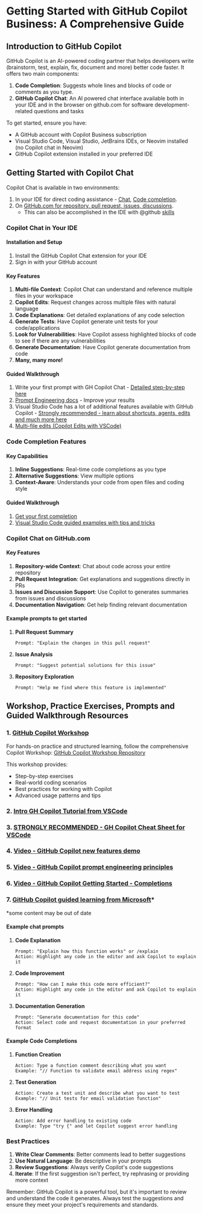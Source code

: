 # Getting Started with GitHub Copilot Business: A Comprehensive Guide

## Introduction to GitHub Copilot
GitHub Copilot is an AI-powered coding partner that helps developers write (brainstorm, test, explain, fix, document and more) better code faster. It offers two main components:

1. **Code Completion**: Suggests whole lines and blocks of code or comments as you type. 
2. **GitHub Copilot Chat**: An AI powered chat interface available both in your IDE and in the browser on github.com for software development-related questions and tasks

To get started, ensure you have:
- A GitHub account with Copilot Business subscription
- Visual Studio Code, Visual Studio, JetBrains IDEs, or Neovim installed (no Copilot chat in Neovim)
- GitHub Copilot extension installed in your preferred IDE

## Getting Started with Copilot Chat

Copilot Chat is available in two environments:
1. In your IDE for direct coding assistance - [Chat](https://docs.github.com/en/enterprise-cloud@latest/copilot/using-github-copilot/asking-github-copilot-questions-in-your-ide), [Code completion](https://docs.github.com/en/enterprise-cloud@latest/copilot/using-github-copilot/getting-code-suggestions-in-your-ide-with-github-copilot).
2. On [GitHub.com for repository, pull request, issues, discussions](https://docs.github.com/en/enterprise-cloud@latest/copilot/using-github-copilot/asking-github-copilot-questions-in-github).
   - This can also be accomplished in the IDE with @github [skills](https://docs.github.com/en/enterprise-cloud@latest/copilot/using-github-copilot/asking-github-copilot-questions-in-your-ide#using-github-skills-for-copilot)

### Copilot Chat in Your IDE

#### Installation and Setup
1. Install the GitHub Copilot Chat extension for your IDE
2. Sign in with your GitHub account

#### Key Features
1. **Multi-file Context**: Copilot Chat can understand and reference multiple files in your workspace
2. **Copilot Edits**: Request changes across multiple files with natural language
3. **Code Explanations**: Get detailed explanations of any code selection
4. **Generate Tests**: Have Copilot generate unit tests for your code/applications
5. **Look for Vulnerabilities**: Have Copilot assess highlighted blocks of code to see if there are any vulnerabilities
6. **Generate Documentation**: Have Copilot generate documentation from code
7. **Many, many more!**

#### Guided Walkthrough
1. Write your first prompt with GH Copilot Chat - [Detailed step-by-step here](https://docs.github.com/en/enterprise-cloud@latest/copilot/using-github-copilot/asking-github-copilot-questions-in-your-ide#submitting-prompts)
2. [Prompt Engineering docs](https://docs.github.com/en/enterprise-cloud@latest/copilot/using-github-copilot/prompt-engineering-for-github-copilot) - Improve your results
3. Visual Studio Code has a lot of additional features available with GitHub Copilot - [Strongly recommended - learn about shortcuts, agents, edits and much more here](https://code.visualstudio.com/docs/copilot/getting-started-chat#_get-your-first-copilot-chat-conversation)
4. [Multi-file edits (Copilot Edits with VSCode)](https://code.visualstudio.com/docs/copilot/copilot-edits) 

### Code Completion Features

#### Key Capabilities
1. **Inline Suggestions**: Real-time code completions as you type
2. **Alternative Suggestions**: View multiple options
3. **Context-Aware**: Understands your code from open files and coding style

#### Guided Walkthrough
1. [Get your first completion](https://docs.github.com/en/enterprise-cloud@latest/copilot/using-github-copilot/getting-code-suggestions-in-your-ide-with-github-copilot#getting-code-suggestions-2)
2. [Visual Studio Code guided examples with tips and tricks](https://code.visualstudio.com/docs/copilot/ai-powered-suggestions#_inline-suggestions)

### Copilot Chat on GitHub.com

#### Key Features
1. **Repository-wide Context**: Chat about code across your entire repository
2. **Pull Request Integration**: Get explanations and suggestions directly in PRs
3. **Issues and Discussion Support**: Use Copilot to generates summaries from issues and discussions
4. **Documentation Navigation**: Get help finding relevant documentation

#### Example prompts to get started
1. **Pull Request Summary**
   ```
   Prompt: "Explain the changes in this pull request"
   ```

2. **Issue Analysis**
   ```
   Prompt: "Suggest potential solutions for this issue"
   ```

3. **Repository Exploration**
   ```
   Prompt: "Help me find where this feature is implemented"
   ```

## Workshop, Practice Exercises, Prompts and Guided Walkthrough Resources

### 1. [GitHub Copilot Workshop](https://github.com/maxmash1/copilot-workshop)
For hands-on practice and structured learning, follow the comprehensive Copilot Workshop:
[GitHub Copilot Workshop Repository](https://github.com/maxmash1/copilot-workshop)

This workshop provides:
- Step-by-step exercises
- Real-world coding scenarios
- Best practices for working with Copilot
- Advanced usage patterns and tips

### 2. [Intro GH Copilot Tutorial from VSCode](https://code.visualstudio.com/docs/copilot/getting-started-chat)
### 3. [STRONGLY RECOMMENDED - GH Copilot Cheat Sheet for VSCode](https://code.visualstudio.com/docs/copilot/copilot-vscode-features)
### 4. [Video - GitHub Copilot new features demo](https://youtu.be/NvWl-bZTDKw?si=w4OdY8PiCpjr8fd5)
### 5. [Video - GitHub Copilot prompt engineering principles](https://youtu.be/hh1nOX14TyY?si=KLYmWLn4ebHfF00x)
### 6. [Video - GitHub Copilot Getting Started - Completions](https://youtu.be/dhfTaSGYQ4o?si=NkKzXTgFZnLeAKsj)
### 7. [GitHub Copilot guided learning from Microsoft](https://learn.microsoft.com/en-us/training/browse/?terms=Github%20Copilot)*
*some content may be out of date


#### Example chat prompts
1. **Code Explanation**
   ```
   Prompt: "Explain how this function works" or /explain
   Action: Highlight any code in the editor and ask Copilot to explain it
   ```

2. **Code Improvement**
   ```
   Prompt: "How can I make this code more efficient?"
   Action: Highlight any code in the editor and ask Copilot to explain it
   ```

3. **Documentation Generation**
   ```
   Prompt: "Generate documentation for this code"
   Action: Select code and request documentation in your preferred format
   ```

#### Example Code Completions
1. **Function Creation**
   ```
   Action: Type a function comment describing what you want
   Example: "// Function to validate email address using regex"
   ```

2. **Test Generation**
   ```
   Action: Create a test unit and describe what you want to test
   Example: "// Unit tests for email validation function"
   ```

3. **Error Handling**
   ```
   Action: Add error handling to existing code
   Example: Type "try {" and let Copilot suggest error handling
   ```

### Best Practices
1. **Write Clear Comments**: Better comments lead to better suggestions
2. **Use Natural Language**: Be descriptive in your prompts
3. **Review Suggestions**: Always verify Copilot's code suggestions
4. **Iterate**: If the first suggestion isn't perfect, try rephrasing or providing more context

Remember: GitHub Copilot is a powerful tool, but it's important to review and understand the code it generates. Always test the suggestions and ensure they meet your project's requirements and standards.
